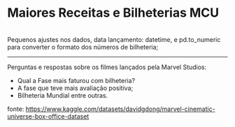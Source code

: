 # Maiores Receitas e  Bilheterias MCU
<br>
 Pequenos ajustes nos dados, data lançamento: datetime, e pd.to_numeric para converter o formato dos números de bilheteria;<br>
<hr>
Perguntas e respostas sobre os filmes lançados pela Marvel Studios:<br>

 - Qual a Fase mais faturou com bilheteria?<br>
 - A fase que teve mais avaliação positiva;<br>
 - Bilheteria Mundial entre outras.


fonte: https://www.kaggle.com/datasets/davidgdong/marvel-cinematic-universe-box-office-dataset
